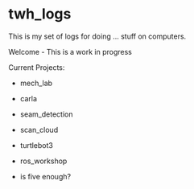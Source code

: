 # twh_logs
This is my set of logs for doing ... stuff on computers.

Welcome - This is a work in progress

Current Projects:

* mech_lab
* carla
* seam_detection
* scan_cloud
* turtlebot3
* ros_workshop

* is five enough?

